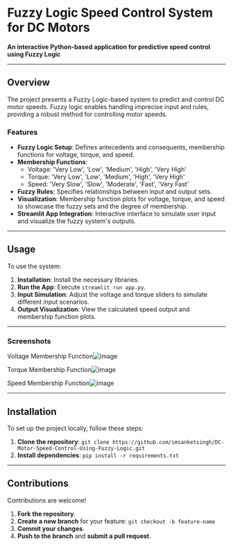 <!-- Project Title with Decorations -->
# Fuzzy Logic Speed Control System for DC Motors
**An interactive Python-based application for predictive speed control using Fuzzy Logic**

---

## Overview

The project presents a Fuzzy Logic-based system to predict and control DC motor speeds. Fuzzy logic enables handling imprecise input and rules, providing a robust method for controlling motor speeds.

### Features

- **Fuzzy Logic Setup**: Defines antecedents and consequents, membership functions for voltage, torque, and speed.
- **Membership Functions**:
  - Voltage: 'Very Low', 'Low', 'Medium', 'High', 'Very High'
  - Torque: 'Very Low', 'Low', 'Medium', 'High', 'Very High'
  - Speed: 'Very Slow', 'Slow', 'Moderate', 'Fast', 'Very Fast'
- **Fuzzy Rules**: Specifies relationships between input and output sets.
- **Visualization**: Membership function plots for voltage, torque, and speed to showcase the fuzzy sets and the degree of membership.
- **Streamlit App Integration**: Interactive interface to simulate user input and visualize the fuzzy system's outputs.

---

## Usage

To use the system:

1. **Installation**: Install the necessary libraries.
2. **Run the App**: Execute `streamlit run app.py`.
3. **Input Simulation**: Adjust the voltage and torque sliders to simulate different input scenarios.
4. **Output Visualization**: View the calculated speed output and membership function plots.

---

### Screenshots

Voltage Membership Function![image](https://github.com/imsanketsingh/DC-Motor-Speed-Control-Using-Fuzzy-Logic/assets/77242965/4d099b84-fd39-4fc9-9331-a1f5104e2d2e)

Torque Membership Function![image](https://github.com/imsanketsingh/DC-Motor-Speed-Control-Using-Fuzzy-Logic/assets/77242965/f991c1de-618c-4cc6-9ba0-cbde88303a19)

Speed Membership Function![image](https://github.com/imsanketsingh/DC-Motor-Speed-Control-Using-Fuzzy-Logic/assets/77242965/3b690d75-53ed-4a62-83e8-5559db694e8f)



---

## Installation

To set up the project locally, follow these steps:

1. **Clone the repository**: `git clone https://github.com/imsanketsingh/DC-Motor-Speed-Control-Using-Fuzzy-Logic.git`
2. **Install dependencies**: `pip install -r requirements.txt`

---

## Contributions

Contributions are welcome!

1. **Fork the repository**.
2. **Create a new branch** for your feature: `git checkout -b feature-name`
3. **Commit your changes**.
4. **Push to the branch** and **submit a pull request**.
